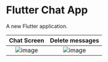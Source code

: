 # Flutter Chat App

A new Flutter application.

Chat Screen             |  Delete messages
:-------------------------:|:-------------------------:
![image](https://user-images.githubusercontent.com/82037708/124359901-8a3be500-dc44-11eb-8356-6174a4585210.png)  |  ![image](https://user-images.githubusercontent.com/82037708/124359915-932cb680-dc44-11eb-8bd2-105a2bb28a7b.png)

